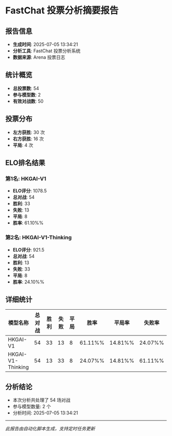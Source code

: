 # FastChat 投票分析摘要报告

## 报告信息
- **生成时间**: 2025-07-05 13:34:21
- **分析工具**: FastChat 投票分析系统
- **数据来源**: Arena 投票日志

## 统计概览
- **总投票数**: 54
- **参与模型数**: 2
- **有效对战数**: 50

## 投票分布
- **左方获胜**: 30 次
- **右方获胜**: 16 次
- **平局**: 4 次

## ELO排名结果
### 第1名: HKGAI-V1
- **ELO评分**: 1078.5
- **总对战**: 54
- **胜利**: 33
- **失败**: 13
- **平局**: 8
- **胜率**: 61.10%%

### 第2名: HKGAI-V1-Thinking
- **ELO评分**: 921.5
- **总对战**: 54
- **胜利**: 13
- **失败**: 33
- **平局**: 8
- **胜率**: 24.10%%

## 详细统计

| 模型名称 | 总对战 | 胜利 | 失败 | 平局 | 胜率 | 平局率 | 失败率 |
|---------|--------|------|------|------|------|--------|--------|
| HKGAI-V1 | 54 | 33 | 13 | 8 | 61.11%% | 14.81%% | 24.07%% |
| HKGAI-V1-Thinking | 54 | 13 | 33 | 8 | 24.07%% | 14.81%% | 61.11%% |

## 分析结论
- 本次分析共处理了 54 场对战
- 参与模型数量: 2 个
- 分析时间: 2025-07-05 13:34:21

---
*此报告由自动化脚本生成，支持定时任务更新*
